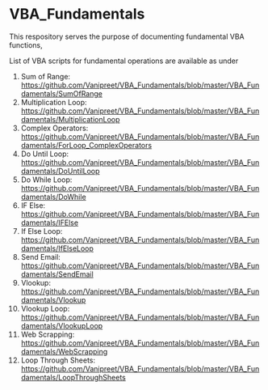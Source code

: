 # VBA_Fundamentals
This respository serves the purpose of documenting fundamental VBA functions, 

List of VBA scripts for fundamental operations are available as under

1. Sum of Range: https://github.com/Vanipreet/VBA_Fundamentals/blob/master/VBA_Fundamentals/SumOfRange 
2. Multiplication Loop: https://github.com/Vanipreet/VBA_Fundamentals/blob/master/VBA_Fundamentals/MultiplicationLoop
3. Complex Operators: https://github.com/Vanipreet/VBA_Fundamentals/blob/master/VBA_Fundamentals/ForLoop_ComplexOperators
4. Do Until Loop: https://github.com/Vanipreet/VBA_Fundamentals/blob/master/VBA_Fundamentals/DoUntilLoop
5. Do While Loop: https://github.com/Vanipreet/VBA_Fundamentals/blob/master/VBA_Fundamentals/DoWhile
6. IF Else: https://github.com/Vanipreet/VBA_Fundamentals/blob/master/VBA_Fundamentals/IFElse
7. If Else Loop: https://github.com/Vanipreet/VBA_Fundamentals/blob/master/VBA_Fundamentals/IfElseLoop
8. Send Email: https://github.com/Vanipreet/VBA_Fundamentals/blob/master/VBA_Fundamentals/SendEmail
9. Vlookup: https://github.com/Vanipreet/VBA_Fundamentals/blob/master/VBA_Fundamentals/Vlookup
10. Vlookup Loop: https://github.com/Vanipreet/VBA_Fundamentals/blob/master/VBA_Fundamentals/VlookupLoop
11. Web Scrapping: https://github.com/Vanipreet/VBA_Fundamentals/blob/master/VBA_Fundamentals/WebScrapping
12. Loop Through Sheets: https://github.com/Vanipreet/VBA_Fundamentals/blob/master/VBA_Fundamentals/LoopThroughSheets 

